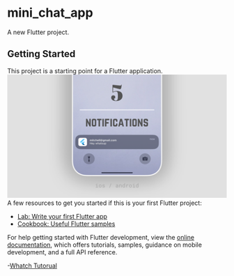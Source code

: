 # mini_chat_app

A new Flutter project.

## Getting Started

This project is a starting point for a Flutter application.
![Project Logo](https://github.com/MUHAMMEDHABEEBRAHMANKT/chatappnew/blob/master/mokupimg/43n91sstw99vn0jx1zuk5fha8ueo.png)
A few resources to get you started if this is your first Flutter project:

- [Lab: Write your first Flutter app](https://docs.flutter.dev/get-started/codelab)
- [Cookbook: Useful Flutter samples](https://docs.flutter.dev/cookbook)

For help getting started with Flutter development, view the
[online documentation](https://docs.flutter.dev/), which offers tutorials,
samples, guidance on mobile development, and a full API reference.

-[Whatch Tutorual](https://link-to-your-logo.png)
